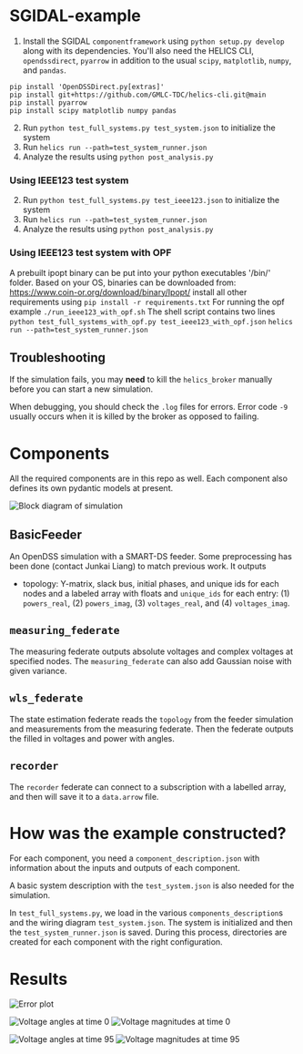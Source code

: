 # SGIDAL-example


1. Install the SGIDAL `componentframework` using `python setup.py develop` along with its dependencies. You'll also need the HELICS CLI, `opendssdirect`, `pyarrow` in addition to the usual `scipy`, `matplotlib`, `numpy`, and `pandas`.
```
pip install 'OpenDSSDirect.py[extras]'
pip install git+https://github.com/GMLC-TDC/helics-cli.git@main
pip install pyarrow
pip install scipy matplotlib numpy pandas
```
2. Run `python test_full_systems.py test_system.json` to initialize the system
3. Run `helics run --path=test_system_runner.json`
4. Analyze the results using `python post_analysis.py`

### Using IEEE123 test system

2. Run `python test_full_systems.py test_ieee123.json` to initialize the system
3. Run `helics run --path=test_system_runner.json`
4. Analyze the results using `python post_analysis.py`

### Using IEEE123 test system with OPF
A prebuilt ipopt binary can be put into your python executables '/bin/' folder. 
Based on your OS, binaries can be downloaded from: https://www.coin-or.org/download/binary/Ipopt/
install all other requirements using 
`pip install -r requirements.txt`
For running the opf example
`./run_ieee123_with_opf.sh`
The shell script contains two lines
`python test_full_systems_with_opf.py test_ieee123_with_opf.json`
`helics run --path=test_system_runner.json`

## Troubleshooting

If the simulation fails, you may **need** to kill the `helics_broker` manually before you can start a new simulation.

When debugging, you should check the `.log` files for errors. Error code `-9` usually occurs when it is killed by the broker as opposed to failing.

# Components 

All the required components are in this repo as well. Each component
also defines its own pydantic models at present.

![Block diagram of simulation](sgidal-example.png)

## BasicFeeder

An OpenDSS simulation with a SMART-DS feeder. Some preprocessing has been done
(contact Junkai Liang) to match previous work. It outputs
- topology: Y-matrix, slack bus, initial phases, and unique ids for each nodes
and a labeled array with floats and `unique_ids` for each entry: (1)
`powers_real`, (2) `powers_imag`, (3) `voltages_real`, and (4) `voltages_imag`.

## `measuring_federate`

The measuring federate outputs absolute voltages and complex voltages at specified nodes. The `measuring_federate` can also add Gaussian
noise with given variance.

## `wls_federate`

The state estimation federate reads the `topology` from the feeder simulation
and measurements from the measuring federate. Then the federate outputs the
filled in voltages and power with angles.

## `recorder`

The `recorder` federate can connect to a subscription with a labelled array, and
then will save it to a `data.arrow` file.

# How was the example constructed?

For each component, you need a `component_description.json` with
information about the inputs and outputs of each component.

A basic system description with the `test_system.json` is also
needed for the simulation.

In `test_full_systems.py`, we load in the various `components_description`s and
the wiring diagram `test_system.json`. The system is initialized and then the
`test_system_runner.json` is saved. During this process, directories are created
for each component with the right configuration.

# Results

![Error plot](errors.png)

![Voltage angles at time 0](voltage_angles_0.png)
![Voltage magnitudes at time 0](voltage_magnitudes_0.png)

![Voltage angles at time 95](voltage_angles_95.png)
![Voltage magnitudes at time 95](voltage_magnitudes_95.png)
